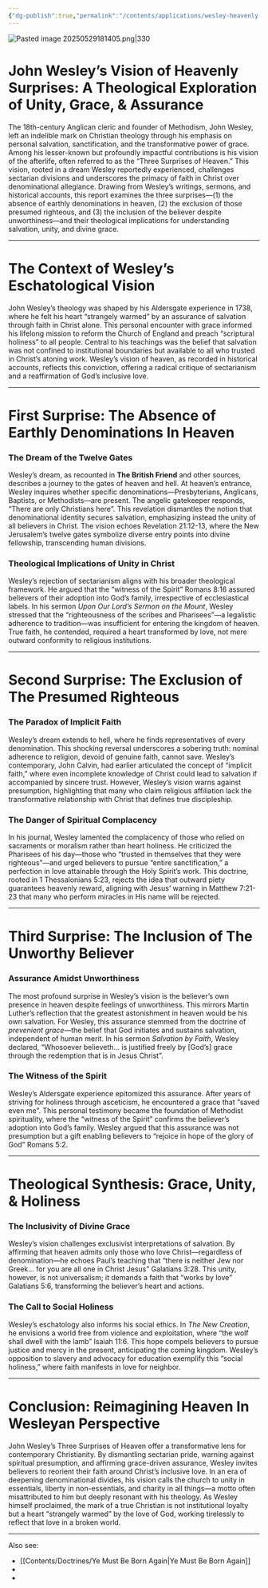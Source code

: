 ```yaml
---
{"dg-publish":true,"permalink":"/contents/applications/wesley-heavenly-surprise/","noteIcon":"","created":"2025-05-29T18:23:17.760+08:00"}
---
```


![Pasted image 20250529181405.png|330](/img/user/Attachments/Pasted%20image%2020250529181405.png)

# John Wesley’s Vision of Heavenly Surprises: A Theological Exploration of Unity, Grace, & Assurance  

The 18th-century Anglican cleric and founder of Methodism, John Wesley, left an indelible mark on Christian theology through his emphasis on personal salvation, sanctification, and the transformative power of grace. Among his lesser-known but profoundly impactful contributions is his vision of the afterlife, often referred to as the “Three Surprises of Heaven.” This vision, rooted in a dream Wesley reportedly experienced, challenges sectarian divisions and underscores the primacy of faith in Christ over denominational allegiance. Drawing from Wesley’s writings, sermons, and historical accounts, this report examines the three surprises—(1) the absence of earthly denominations in heaven, (2) the exclusion of those presumed righteous, and (3) the inclusion of the believer despite unworthiness—and their theological implications for understanding salvation, unity, and divine grace.  

---
# The Context of Wesley’s Eschatological Vision  

John Wesley’s theology was shaped by his Aldersgate experience in 1738, where he felt his heart “strangely warmed” by an assurance of salvation through faith in Christ alone. This personal encounter with grace informed his lifelong mission to reform the Church of England and preach “scriptural holiness” to all people. Central to his teachings was the belief that salvation was not confined to institutional boundaries but available to all who trusted in Christ’s atoning work. Wesley’s vision of heaven, as recorded in historical accounts, reflects this conviction, offering a radical critique of sectarianism and a reaffirmation of God’s inclusive love.  

---
# First Surprise: The Absence of Earthly Denominations In Heaven  

### The Dream of the Twelve Gates  
Wesley’s dream, as recounted in **The British Friend** and other sources, describes a journey to the gates of heaven and hell. At heaven’s entrance, Wesley inquires whether specific denominations—Presbyterians, Anglicans, Baptists, or Methodists—are present. The angelic gatekeeper responds, “There are only Christians here”. This revelation dismantles the notion that denominational identity secures salvation, emphasizing instead the unity of all believers in Christ. The vision echoes Revelation 21:12-13, where the New Jerusalem’s twelve gates symbolize diverse entry points into divine fellowship, transcending human divisions.  

### Theological Implications of Unity in Christ  
Wesley’s rejection of sectarianism aligns with his broader theological framework. He argued that the “witness of the Spirit” Romans 8:16 assured believers of their adoption into God’s family, irrespective of ecclesiastical labels. In his sermon *Upon Our Lord’s Sermon on the Mount*, Wesley stressed that the “righteousness of the scribes and Pharisees”—a legalistic adherence to tradition—was insufficient for entering the kingdom of heaven. True faith, he contended, required a heart transformed by love, not mere outward conformity to religious institutions.  

---
# Second Surprise: The Exclusion of The Presumed Righteous  

### The Paradox of Implicit Faith  
Wesley’s dream extends to hell, where he finds representatives of every denomination. This shocking reversal underscores a sobering truth: nominal adherence to religion, devoid of genuine faith, cannot save. Wesley’s contemporary, John Calvin, had earlier articulated the concept of “implicit faith,” where even incomplete knowledge of Christ could lead to salvation if accompanied by sincere trust. However, Wesley’s vision warns against presumption, highlighting that many who claim religious affiliation lack the transformative relationship with Christ that defines true discipleship.  

### The Danger of Spiritual Complacency  
In his journal, Wesley lamented the complacency of those who relied on sacraments or moralism rather than heart holiness. He criticized the Pharisees of his day—those who “trusted in themselves that they were righteous”—and urged believers to pursue “entire sanctification,” a perfection in love attainable through the Holy Spirit’s work. This doctrine, rooted in 1 Thessalonians 5:23, rejects the idea that outward piety guarantees heavenly reward, aligning with Jesus’ warning in Matthew 7:21-23 that many who perform miracles in His name will be rejected.  

---
# Third Surprise: The Inclusion of The Unworthy Believer  

### Assurance Amidst Unworthiness  
The most profound surprise in Wesley’s vision is the believer’s own presence in heaven despite feelings of unworthiness. This mirrors Martin Luther’s reflection that the greatest astonishment in heaven would be his own salvation. For Wesley, this assurance stemmed from the doctrine of *prevenient grace*—the belief that God initiates and sustains salvation, independent of human merit. In his sermon *Salvation by Faith*, Wesley declared, “Whosoever believeth... is justified freely by [God’s] grace through the redemption that is in Jesus Christ”.  

### The Witness of the Spirit  
Wesley’s Aldersgate experience epitomized this assurance. After years of striving for holiness through asceticism, he encountered a grace that “saved even me”. This personal testimony became the foundation of Methodist spirituality, where the “witness of the Spirit” confirms the believer’s adoption into God’s family. Wesley argued that this assurance was not presumption but a gift enabling believers to “rejoice in hope of the glory of God” Romans 5:2.  

---
# Theological Synthesis: Grace, Unity, & Holiness  

### The Inclusivity of Divine Grace  
Wesley’s vision challenges exclusivist interpretations of salvation. By affirming that heaven admits only those who love Christ—regardless of denomination—he echoes Paul’s teaching that “there is neither Jew nor Greek... for you are all one in Christ Jesus” Galatians 3:28. This unity, however, is not universalism; it demands a faith that “works by love” Galatians 5:6, transforming the believer’s heart and actions.  

### The Call to Social Holiness  
Wesley’s eschatology also informs his social ethics. In *The New Creation*, he envisions a world free from violence and exploitation, where “the wolf shall dwell with the lamb” Isaiah 11:6. This hope compels believers to pursue justice and mercy in the present, anticipating the coming kingdom. Wesley’s opposition to slavery and advocacy for education exemplify this “social holiness,” where faith manifests in love for neighbor.  

---
# Conclusion: Reimagining Heaven In Wesleyan Perspective  

John Wesley’s Three Surprises of Heaven offer a transformative lens for contemporary Christianity. By dismantling sectarian pride, warning against spiritual presumption, and affirming grace-driven assurance, Wesley invites believers to reorient their faith around Christ’s inclusive love. In an era of deepening denominational divides, his vision calls the church to unity in essentials, liberty in non-essentials, and charity in all things—a motto often misattributed to him but deeply resonant with his theology. As Wesley himself proclaimed, the mark of a true Christian is not institutional loyalty but a heart “strangely warmed” by the love of God, working tirelessly to reflect that love in a broken world.

<script defer src="https://cdn.bibliatodo.com/assets/js/verselinker.js" lang="en" version="KJV"></script>

---
Also see:
- [[Contents/Doctrines/Ye Must Be Born Again\|Ye Must Be Born Again]]
- 
- 
